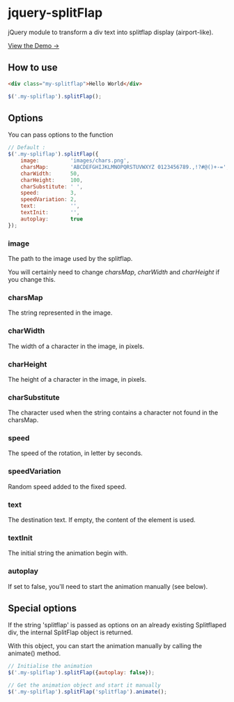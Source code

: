 jquery-splitFlap
================

jQuery module to transform a div text into splitflap display (airport-like).

[View the Demo &rarr;](http://htmlpreview.github.io/?https://github.com/zemax/jquery-splitFlap/blob/master/demo/index.html)

How to use
----------

``` html
<div class="my-splitflap">Hello World</div>
``` 

``` javascript
$('.my-spliflap').splitFlap();
```

Options
-------

You can pass options to the function

``` javascript
// Default :
$('.my-spliflap').splitFlap({
	image:          'images/chars.png',
	charsMap:       'ABCDEFGHIJKLMNOPQRSTUVWXYZ 0123456789.,!?#@()+-=',
	charWidth:      50,
	charHeight:     100,
	charSubstitute: ' ',
	speed:          3,
	speedVariation: 2,
	text:           '',
	textInit:       '',
	autoplay:       true
});
```

### image
The path to the image used by the splitflap.

You will certainly need to change *charsMap*, *charWidth* and *charHeight* if you change this.

### charsMap
The string represented in the image.

### charWidth
The width of a character in the image, in pixels.

### charHeight
The height of a character in the image, in pixels.

### charSubstitute
The character used when the string contains a character not found in the charsMap.

### speed
The speed of the rotation, in letter by seconds.

### speedVariation
Random speed added to the fixed speed.

### text
The destination text. If empty, the content of the element is used.

### textInit
The initial string the animation begin with.

### autoplay
If set to false, you'll need to start the animation manually (see below).

Special options
---------------

If the string 'splitflap' is passed as options on an already existing Splitflaped div, the internal SplitFlap object is returned.

With this object, you can start the animation manually by calling the animate() method.

``` javascript
// Initialise the animation
$('.my-spliflap').splitFlap({autoplay: false});

// Get the animation object and start it manually
$('.my-spliflap').splitFlap('splitflap').animate();
```
